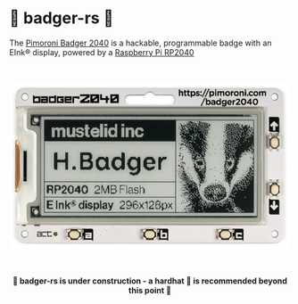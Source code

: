 # 🦡 badger-rs 🦀

The [Pimoroni Badger 2040](https://shop.pimoroni.com/products/badger-2040) is a hackable, programmable
badge with an EInk® display, powered by a [Raspberry Pi RP2040](https://www.raspberrypi.com/documentation/microcontrollers/rp2040.html)

<br>

<p align="center">
    <img src="./badger2040.png" widht="500" height="300">
</p>

<br>

<p align="center">
<b>🚧 badger-rs is under construction - a hardhat 👷 is recommended beyond this point 🚧</b>
</p>